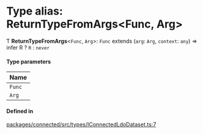 # Type alias: ReturnTypeFromArgs\<Func, Arg\>

Ƭ **ReturnTypeFromArgs**\<`Func`, `Arg`\>: `Func` extends (`arg`: `Arg`, `context`: `any`) => infer R ? `R` : `never`

#### Type parameters

| Name |
| :------ |
| `Func` |
| `Arg` |

#### Defined in

[packages/connected/src/types/IConnectedLdoDataset.ts:7](https://github.com/o-development/ldo/blob/2085e12f9f1a1b9db0429a041343e0568e3bede9/packages/connected/src/types/IConnectedLdoDataset.ts#L7)
